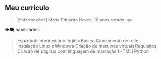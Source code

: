 ## Meu currículo 
> [!informações]
>  Maria Eduarda Neves, 16 anos 
  estado: sp 
 

👁️‍🗨️ habilidades:
>Espanhol: Intermediário 
Inglês: Básico 
Cabeamento de rede  
Instalação Linux e Windowa
Criação de maquinas virtuais 
Requisitos 
Criação de páginas com linguagem de marcação (HTML)
Python
